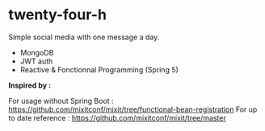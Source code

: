 # twenty-four-h

Simple social media with one message a day.

* MongoDB
* JWT auth
* Reactive & Fonctionnal Programming (Spring 5)

**Inspired by :**

For usage without Spring Boot :
https://github.com/mixitconf/mixit/tree/functional-bean-registration
For up to date reference :
https://github.com/mixitconf/mixit/tree/master